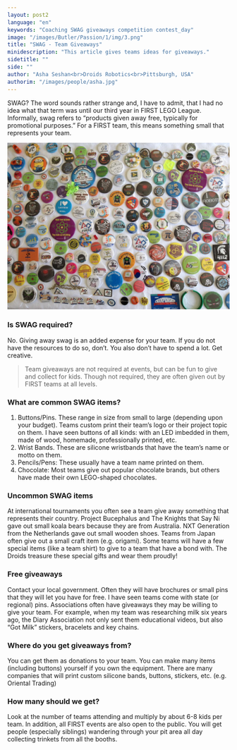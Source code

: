 ```yaml
---
layout: post2
language: "en"
keywords: "Coaching SWAG giveaways competition contest_day"
image: "/images/Butler/Passion/1/img/3.png"
title: "SWAG - Team Giveaways"
minidescription: "This article gives teams ideas for giveaways."
sidetitle: ""
side: ""
author: "Asha Seshan<br>Droids Robotics<br>Pittsburgh, USA"
authorim: "/images/people/asha.jpg"
---
```


SWAG? The word sounds rather strange and, I have to admit, that I had no idea what that term was until our third year in FIRST LEGO League. Informally, swag refers to “products given away free, typically for promotional purposes.” For a FIRST team, this means something small that represents your team.

![](/images/coachcorner/Buttons.jpg)

### Is SWAG required?

No. Giving away swag is an added expense for your team. If you do not have the resources to do so, don’t. You also don’t have to spend a lot. Get creative.

> Team giveaways are not required at events, but can be fun to give and collect for kids. Though not required, they are often given out by FIRST teams at all levels.

### What are common SWAG items?

1. Buttons/Pins. These range in size from small to large (depending upon your budget). Teams custom print their team’s logo or their project topic on them. I have seen buttons of all kinds: with an LED imbedded in them, made of wood, homemade, professionally printed, etc.
2. Wrist Bands. These are silicone wristbands that have the team’s name or motto on them.
3. Pencils/Pens: These usually have a team name printed on them.
4. Chocolate: Most teams give out popular chocolate brands, but others have made their own LEGO-shaped chocolates.

### Uncommon SWAG items

At international tournaments you often see a team give away something that represents their country.  Project Bucephalus and The Knights that Say Ni gave out small koala bears because they are from Australia. NXT Generation from the Netherlands gave out small wooden shoes. Teams from Japan often give out a small craft item (e.g. origami). Some teams will have a few special items (like a team shirt) to give to a team that have a bond with. The Droids treasure these special gifts and wear them proudly!

### Free giveaways

Contact your local government. Often they will have brochures or small pins that they will let you have for free. I have seen teams come with state (or regional) pins. Associations often have giveaways they may be willing to give your team. For example, when my team was researching milk six years ago, the Diary Association not only sent them educational videos, but also “Got Milk” stickers, bracelets and key chains.
 

### Where do you get giveaways from?

You can get them as donations to your team. You can make many items (including buttons) yourself if you own the equipment. There are many companies that will print custom silicone bands, buttons, stickers, etc. (e.g. Oriental Trading)

### How many should we get?

Look at the number of teams attending and multiply by about 6-8 kids per team.  In addition, all FIRST events are also open to the public. You will get people (especially siblings) wandering through your pit area all day collecting trinkets from all the booths.
